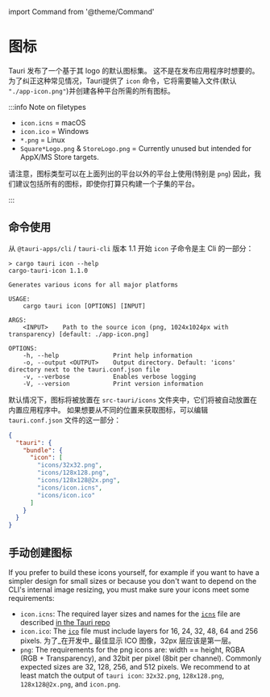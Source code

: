 import Command from '@theme/Command'

# 图标

Tauri 发布了一个基于其 logo 的默认图标集。 这不是在发布应用程序时想要的。 为了纠正这种常见情况，Tauri提供了 `icon` 命令，它将需要输入文件(默认 `"./app-icon.png"`)并创建各种平台所需的所有图标。

:::info Note on filetypes

- `icon.icns` = macOS
- `icon.ico` = Windows
- `*.png` = Linux
- `Square*Logo.png` & `StoreLogo.png` = Currently unused but intended for AppX/MS Store targets.

请注意，图标类型可以在上面列出的平台以外的平台上使用(特别是 `png`) 因此，我们建议包括所有的图标，即使你打算只构建一个子集的平台。

:::

## 命令使用

从 `@tauri-apps/cli` / `tauri-cli` 版本 1.1 开始 `icon` 子命令是主 Cli 的一部分：

<Command name="icon" />

```console
> cargo tauri icon --help
cargo-tauri-icon 1.1.0

Generates various icons for all major platforms

USAGE:
    cargo tauri icon [OPTIONS] [INPUT]

ARGS:
    <INPUT>    Path to the source icon (png, 1024x1024px with transparency) [default: ./app-icon.png]

OPTIONS:
    -h, --help               Print help information
    -o, --output <OUTPUT>    Output directory. Default: 'icons' directory next to the tauri.conf.json file
    -v, --verbose            Enables verbose logging
    -V, --version            Print version information
```

默认情况下，图标将被放置在 `src-tauri/icons` 文件夹中，它们将被自动放置在内置应用程序中。 如果想要从不同的位置来获取图标，可以编辑 `tauri.conf.json` 文件的这一部分：

```json
{
  "tauri": {
    "bundle": {
      "icon": [
        "icons/32x32.png",
        "icons/128x128.png",
        "icons/128x128@2x.png",
        "icons/icon.icns",
        "icons/icon.ico"
      ]
    }
  }
}
```

## 手动创建图标

If you prefer to build these icons yourself, for example if you want to have a simpler design for small sizes or because you don't want to depend on the CLI's internal image resizing, you must make sure your icons meet some requirements:

- `icon.icns`: The required layer sizes and names for the [`icns`][] file are described [in the Tauri repo][]
- `icon.ico`: The [`ico`][] file must include layers for 16, 24, 32, 48, 64 and 256 pixels. 为了_在开发中_ 最佳显示 ICO 图像，32px 层应该是第一层。
- `png`: The requirements for the png icons are: width == height, RGBA (RGB + Transparency), and 32bit per pixel (8bit per channel). Commonly expected sizes are 32, 128, 256, and 512 pixels. We recommend to at least match the output of `tauri icon`: `32x32.png`, `128x128.png`, `128x128@2x.png`, and `icon.png`.

[in the Tauri repo]: https://github.com/tauri-apps/tauri/blob/dev/tooling/cli/src/helpers/icns.json
[`icns`]: https://en.wikipedia.org/wiki/Apple_Icon_Image_format
[`ico`]: https://en.wikipedia.org/wiki/ICO_(file_format)
